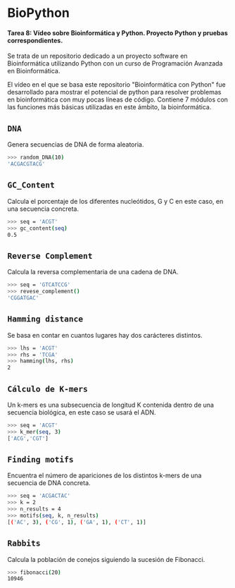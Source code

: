 # BioPython
#### Tarea 8: Vídeo sobre Bioinformática y Python. Proyecto Python y pruebas correspondientes.

Se trata de un repositorio dedicado a un proyecto software en Bioinformática utilizando Python con un curso de Programación Avanzada en Bioinformática.

El vídeo en el que se basa este repositorio "Bioinformática con Python" fue desarrollado para mostrar el potencial de python para resolver problemas en bioinformática con muy pocas líneas de código. Contiene 7 módulos con las funciones más básicas utilizadas en este ámbito, la bioinformática.

## `DNA`
Genera secuencias de DNA de forma aleatoria.

```bash
>>> random_DNA(10)
'ACGACGTACG'
```

## `GC_Content`
Calcula el porcentaje de los diferentes nucleótidos, G y C en este caso, en una secuencia concreta.

```bash
>>> seq = 'ACGT'
>>> gc_content(seq)
0.5
```

## `Reverse Complement`
Calcula la reversa complementaria de una cadena de DNA.
```bash
>>> seq = 'GTCATCCG'
>>> revese_complement()
'CGGATGAC'
```

## `Hamming distance`
Se basa en contar en cuantos lugares hay dos carácteres distintos.

```bash
>>> lhs = 'ACGT'
>>> rhs = 'TCGA'
>>> hamming(lhs, rhs)
2
```

## `Cálculo de K-mers`
Un k-mers es una subsecuencia de longitud K contenida dentro de una secuencia biológica, en este caso se usará el ADN.

```bash
>>> seq = 'ACGT'
>>> k_mer(seq, 3)
['ACG','CGT']
```

## `Finding motifs`
Encuentra el número de apariciones de los distintos k-mers de una secuencia de DNA concreta.

```bash
>>> seq = 'ACGACTAC'
>>> k = 2
>>> n_results = 4
>>> motifs(seq, k, n_results) 
[('AC', 3), ('CG', 1), ('GA', 1), ('CT', 1)]
```

## `Rabbits`
Calcula la población de conejos siguiendo la sucesión de Fibonacci.

```bash
>>> fibonacci(20) 
10946
```
